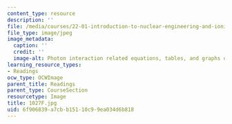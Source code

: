 ```yaml
---
content_type: resource
description: ''
file: /media/courses/22-01-introduction-to-nuclear-engineering-and-ionizing-radiation-fall-2016/6f906839a7cbb15110c99ea034d6b818_1027F.jpg
file_type: image/jpeg
image_metadata:
  caption: ''
  credit: ''
  image-alt: Photon interaction related equations, tables, and graphs on two blackboards.
learning_resource_types:
- Readings
ocw_type: OCWImage
parent_title: Readings
parent_type: CourseSection
resourcetype: Image
title: 1027F.jpg
uid: 6f906839-a7cb-b151-10c9-9ea034d6b818
---
```

